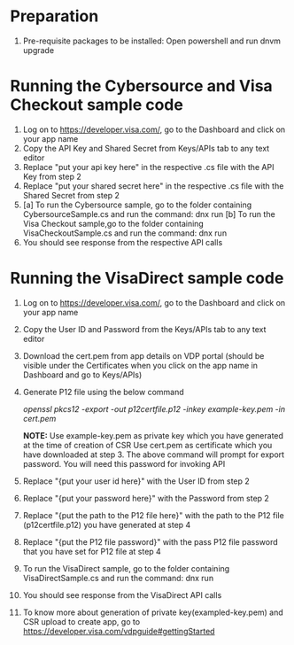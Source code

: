 Preparation
===========================================
1. Pre-requisite packages to be installed: Open powershell and run
   dnvm upgrade

Running the Cybersource and Visa Checkout sample code
=====================================================
1. Log on to https://developer.visa.com/, go to the Dashboard and click on your app name
2. Copy the API Key and Shared Secret from Keys/APIs tab to any text editor
3. Replace "put your api key here" in the respective .cs file with the API Key from step 2 
4. Replace "put your shared secret here" in the respective .cs file with the Shared Secret from step 2
5. [a] To run the Cybersource sample, go to the folder containing CybersourceSample.cs and run the command:
        dnx run
   [b] To run the Visa Checkout sample,go to the folder containing VisaCheckoutSample.cs and run the command:
        dnx run
6. You should see response from the respective API calls

Running the VisaDirect sample code
=====================================================  
1. Log on to https://developer.visa.com/, go to the Dashboard and click on your app name
2. Copy the User ID and Password from the Keys/APIs tab to any text editor
3. Download the cert.pem from app details on VDP portal (should be visible under the Certificates when you click on the app name in Dashboard and go to Keys/APIs)
4. Generate P12 file using the below command

	*openssl pkcs12 -export -out p12certfile.p12 -inkey example-key.pem -in cert.pem*
	
	**NOTE:** 
	Use example-key.pem as private key which you have generated at the time of creation of CSR
	Use cert.pem as certificate which you have downloaded at step 3. The above command will prompt for export password. You will need this password for invoking API
	
5. Replace "{put your user id here}" with the User ID from step 2
6. Replace "{put your password here}" with the Password from step 2
7. Replace "{put the path to the P12 file here}" with the path to the P12 file (p12certfile.p12) you have generated at step 4
8. Replace "{put the P12 file password}" with the pass P12 file password that you have set for P12 file at step 4
9. To run the VisaDirect sample, go to the folder containing VisaDirectSample.cs and run the command:
    dnx run
10. You should see response from the VisaDirect API calls
11. To know more about generation of private key(exampled-key.pem) and CSR upload to create app, go to https://developer.visa.com/vdpguide#gettingStarted










